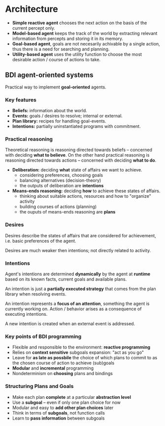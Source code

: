 # Architecture

* **Simple reactive agent** chooses the next action on the basis of the current percept only.
* **Model-based agent** keeps the track of the world by extracting relevant information from percepts and storing it in its memory.
* **Goal-based agent**, goals are not necesarily achivable by a single action, thus there is a need for searching and planning.
* **Utility-based agent** uses the utility function to choose the most desirable action / course of actions to take.

## BDI agent-oriented systems

Practical way to implement **goal-oriented** agents.

### Key features

* **Beliefs:** information about the world.
* **Events:** goals / desires to resolve; internal or external.
* **Plan library:** recipes for handling goal-events.
* **Intentions:** partially uninstantiated programs with commitment.

### Practical reasoning

Theoretical reasoning is reasoning directed towards beliefs – concerned with deciding **what to believe**. On the other hand practical reasoning is reasoning directed towards actions – concerned with deciding **what to do**.

* **Deliberation:** deciding **what** state of affairs we want to achieve.
    * considering preferences, choosing goals
    * balancing alternatives (decision-theory)
    * the outputs of deliberation are **intentions**
* **Means-ends reasoning:** deciding **how** to achieve these states of affairs.
    * thinking about suitable actions, resources and how to "organize" activity
    * building courses of actions (planning)
    * the ouputs of means-ends reasoning are **plans**

### Desires

Desires describe the states of affairs that are considered for achievement, i.e. basic preferences of the agent.

Desires are much weaker then intentions; not directly related to activity.

### Intentions

Agent's intentions are determined **dynamically** by the agent at **runtime** based on its known facts, current goals and available plans.

An intention is just a **partially executed strategy** that comes from the plan library when resolving events.

An intention represents a **focus of an attention**, something the agent is currently working on. Action / behavior arises as a consequence of executing intentions.

A new intention is created when an external event is addressed.

### Key points of BDI programming

* Flexible and responsible to the environment: **reactive programming**
* Relies on **context sensitive** subgoals expansion: "act as you go"
* Leave for **as late as possbile** the choice of which plans to commit to as the chosen course of action to achieve (sub)goals
* **Modular** and **incremental** programming
* Nondeterminism on **choosing** plans and bindings

### Structuring Plans and Goals

* Make each plan **complete** at a particular **abstraction level**
* Use a **subgoal** – even if only one plan choice for now
* Modular and easy to **add other plan choices** later
* Think in terms of **subgoals**, not function calls
* Learn to **pass information** between subgoals
